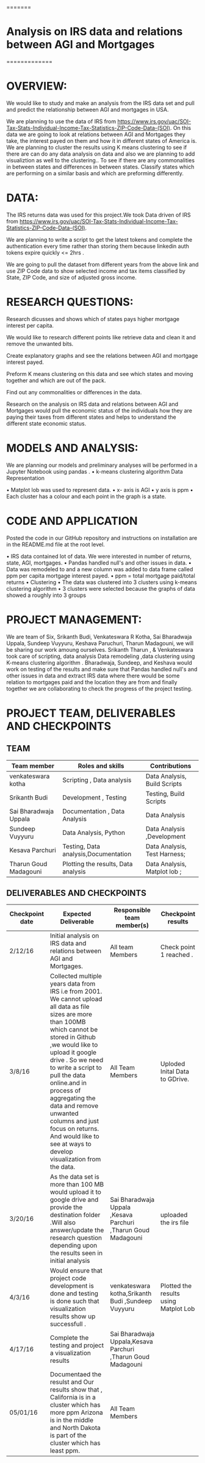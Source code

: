 
=======
﻿
# Analysis on IRS data and relations between AGI and Mortgages
=============



# OVERVIEW:



We would like to study and make an analysis from the IRS data set and pull and predict the relationship between AGI and mortgages in USA.

We are planning to use the data of IRS from https://www.irs.gov/uac/SOI-Tax-Stats-Individual-Income-Tax-Statistics-ZIP-Code-Data-(SOI). On this data we are going to look at relations between AGI and Mortgages they take, the interest payed on them and how it in different states of America is. We are planning to cluster the results using K means clustering to see if there are can do any data analysis on data and also we are planning to add visualiztion as well to the clustering.. To see if there are any commonalities in between states and differences in between states. Classify states which are performing on a similar basis and which are preforming differently.





# DATA:

The IRS returns data was used for this project.We took Data driven of IRS from https://www.irs.gov/uac/SOI-Tax-Stats-Individual-Income-Tax-Statistics-ZIP-Code-Data-(SOI). 

We are planning to write a script to get the latest tokens and complete the authentication every time rather than storing them because linkedin auth tokens expire quickly <= 2hrs .

We are going to pull the dataset from different years from the above link and use ZIP Code data to show selected income and tax items classified by State, ZIP Code, and size of adjusted gross income.









# RESEARCH QUESTIONS:


Research dicusses and shows which of states pays higher mortgage interest per capita.

We would like to research different points like retrieve data and clean it and remove the unwanted bits.

Create explanatory graphs and see the relations between AGI and mortgage interest payed.

Preform K means clustering on this data and see which states and moving together and which are out of the pack. 

Find out any commonalities or differences in the data.



Research on the analysis on IRS data and relations between AGI and Mortgages would pull the economic status of the individuals how they are paying their taxes from different states and helps to understand the different state economic status.







# MODELS AND ANALYSIS:



We are planning our models and preliminary analyses will be performed in a Jupyter Notebook using pandas .
• k-means clustering algorithm
Data Representation

•	Matplot lob was used to represent data.
•	x- axis is AGI
•	y axis is ppm
•	Each cluster has a colour 	and each point in the graph is a state.
  


 



# CODE AND APPLICATION



 Posted the code in our GitHub repository and instructions on installation are in the README.md file at the root level.
 
 •	IRS data contained lot of data. We were interested in number of returns, state, AGI, mortgages.
•	Pandas handled null's and other issues in data.
•	Data was remodeled to and a new column was added to data frame called ppm per capita mortgage interest payed.
•	ppm = total mortgage paid/total returns
•	Clustering
•	The data was clustered into 3 clusters using k-means clustering algorithm
•	3 clusters were selected because the graphs of data showed a roughly into 3 groups






# PROJECT MANAGEMENT:



We are team of Six, Srikanth Budi, Venkateswara R Kotha, Sai Bharadwaja Uppala, Sundeep Vuyyuru, Keshava Paruchuri, Tharun Madagouni, we will be sharing our work amoung ourselves. Srikanth Tharun , & Venkateswara  took care of scripting, data analysis 	Data remodeling ,data clustering using K-means clustering algorithm  . Bharadwaja, Sundeep, and Keshava would work on testing of the results and make sure that Pandas handled null's and other issues in data and extract IRS data  where there would be some relation to mortgages paid and the location they are from and finally together we are collaborating to check the progress of the project testing. 



# PROJECT TEAM, DELIVERABLES AND CHECKPOINTS





## TEAM 

| Team member | Roles and skills | Contributions |
|-------------|-------------------------|---------------------------------------------|
| venkateswara kotha | Scripting , Data analysis |Data Analysis, Build Scripts |
| Srikanth Budi | Development , Testing | Testing, Build Scripts |
| Sai Bharadwaja Uppala | Documentation , Data Analysis  |  Data Analysis  |
| Sundeep Vuyyuru | Data Analysis, Python |  Data Analysis ,Development   |
| Kesava Parchuri | Testing, Data analysis,Documentation | Data Analysis, Test Harness; |
| Tharun Goud Madagouni | Plotting the results, Data analysis | Data Analysis, Matplot lob ; |

## DELIVERABLES AND CHECKPOINTS


| Checkpoint date | Expected Deliverable                                                          | Responsible team member(s) | Checkpoint results                                                                                                                  |
|---------------|-------------------------------------------------------------------------------|----------------------------|-------------------------------------------------------------------------------------------------------------------------------------|
|2/12/16| Initial analysis on IRS data and relations between AGI and Mortgages.  | All team Members   | Check point 1 reached . |
|3/8/16|  Collected multiple years data from IRS i.e from 2001. We cannot upload all data as file sizes are more than 100MB which cannot be stored in Github  ,we would like to upload it google drive . So we need to write a script to pull the data online.and in process of aggregating the data and remove unwanted columns and just focus on returns. And would like to see at ways to develop visualization from the data.| All Team Members |  Uploded Inital Data to GDrive. |
| 3/20/16 | As the data set is more than 100 MB would upload it to google drive and provide the destination folder .Will also answer/update the research question depending upon the results seen in initial analysis |  Sai Bharadwaja Uppala ,Kesava Parchuri ,Tharun Goud Madagouni|  uploaded the irs file  |
| 4/3/16 | Would ensure that project code development is done and testing is done such that visualization results show up successfull .| venkateswara kotha,Srikanth Budi ,Sundeep Vuyyuru  |  Plotted the results using Matplot Lob    |
| 4/17/16 | Complete the testing and project a visualization results    |  Sai Bharadwaja Uppala,Kesava Parchuri ,Tharun Goud Madagouni  |           |                 |  
| 05/01/16 |Documentaed the resulst and Our results show that , California is in a cluster which has more ppm Arizona is in the middle and North Dakota is part of the cluster which has least ppm. | All Team Members |           |






